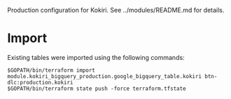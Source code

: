 Production configuration for Kokiri. See ../modules/README.md for details.

# Import

Existing tables were imported using the following commands:

```
$GOPATH/bin/terraform import module.kokiri_bigquery_production.google_bigquery_table.kokiri btn-dlc:production.kokiri
$GOPATH/bin/terraform state push -force terraform.tfstate
```
